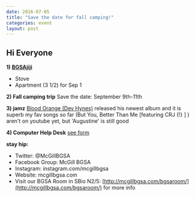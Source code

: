 ```yaml
---
date: 2016-07-05
title: "Save the date for fall camping!"
categories: event
layout: post
---
```




## Hi Everyone
**1) [BGSAjiji](https://docs.google.com/spreadsheets/d/1s9BcBibvzUni4RXZ90X5_LQtxD_19S6mxys_-VmQ1CM/edit?pli=1#gid=0)**
  - Stove
  - Apartment (3 1/2) for Sep 1
  
**2) Fall camping trip**
    Save the date: September 9th-11th

**3) jamz**
[Blood Orange (Dev Hynes)](https://www.youtube.com/watch?v=NXtzcViZPGA) released his newest album and it is superb
my fav songs so far (But You, Better Than Me [featuring CRJ {!} ] ) aren't on youtube yet, but 'Augustine' is still good
  
**4) Computer Help Desk**
 [see form](McGillBGSA.github.io/assets/documents/BGSA_Compter_Help_Desk.xlsx)

__stay hip:__

 - Twitter: @McGillBGSA
 - Facebook Group: McGill BGSA
 - Instagram: instagram.com/mcgillbgsa 
 - Website: mcgillbgsa.com
 - Visit our BGSA Room in SBio N2/5: [http://mcgillbgsa.com/bgsaroom/](http://mcgillbgsa.com/bgsaroom/) for more info
 
